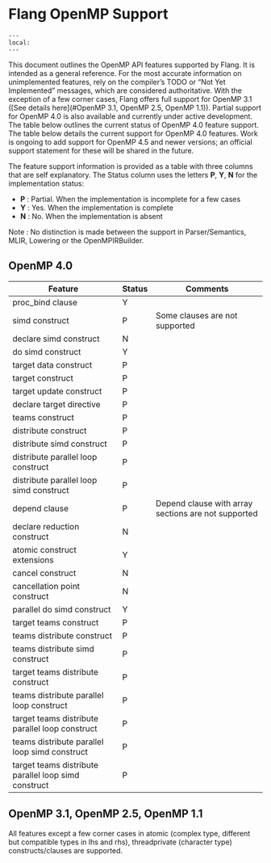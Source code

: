 <!--===- docs/FortranStandardsSupport.md

   Part of the LLVM Project, under the Apache License v2.0 with LLVM Exceptions.
   See https://llvm.org/LICENSE.txt for license information.
   SPDX-License-Identifier: Apache-2.0 WITH LLVM-exception

-->

# Flang OpenMP Support

```{contents}
---
local:
---
```

This document outlines the OpenMP API features supported by Flang. It is intended as a general reference.
For the most accurate information on unimplemented features, rely on the compiler’s TODO or “Not Yet Implemented”
messages, which are considered authoritative.  With the exception of a few corner cases, Flang
offers full support for OpenMP 3.1 ([See details here](#OpenMP 3.1, OpenMP 2.5, OpenMP 1.1)).
Partial support for OpenMP 4.0 is also available and currently under active development. The table below outlines the current status of OpenMP 4.0 feature support.
The table below details the current support for OpenMP 4.0 features. Work is ongoing to add support
for OpenMP 4.5 and newer versions; an official support statement for these will be shared in the future.

The feature support information is provided as a table with three columns that are self explanatory. The Status column uses
the letters **P**, **Y**, **N** for the implementation status:
- **P** : Partial. When the implementation is incomplete for a few cases
- **Y** : Yes. When the implementation is complete
- **N** : No. When the implementation is absent

Note : No distinction is made between the support in Parser/Semantics, MLIR, Lowering or the OpenMPIRBuilder.

## OpenMP 4.0

| Feature                                                    | Status | Comments                                                |
|------------------------------------------------------------|--------|---------------------------------------------------------|
| proc_bind clause                                           | Y      | |
| simd construct                                             | P      | Some clauses are not supported |
| declare simd construct                                     | N      | |
| do simd construct                                          | Y      | |
| target data construct                                      | P      | |
| target construct                                           | P      | |
| target update construct                                    | P      | |
| declare target directive                                   | P      | |
| teams construct                                            | P      | |
| distribute construct                                       | P      | |
| distribute simd construct                                  | P      | |
| distribute parallel loop construct                         | P      | |
| distribute parallel loop simd construct                    | P      | |
| depend clause                                              | P      | Depend clause with array sections are not supported |
| declare reduction construct                                | N      | |
| atomic construct extensions                                | Y      | |
| cancel construct                                           | N      | |
| cancellation point construct                               | N      | |
| parallel do simd construct                                 | Y      | |
| target teams construct                                     | P      | |
| teams distribute construct                                 | P      | |
| teams distribute simd construct                            | P      | |
| target teams distribute construct                          | P      | |
| teams distribute parallel loop construct                   | P      | |
| target teams distribute parallel loop construct            | P      | |
| teams distribute parallel loop simd construct              | P      | |
| target teams distribute parallel loop simd construct       | P      | |

## OpenMP 3.1, OpenMP 2.5, OpenMP 1.1
All features except a few corner cases in atomic (complex type, different but compatible types in lhs and rhs), threadprivate (character type) constructs/clauses are supported.
